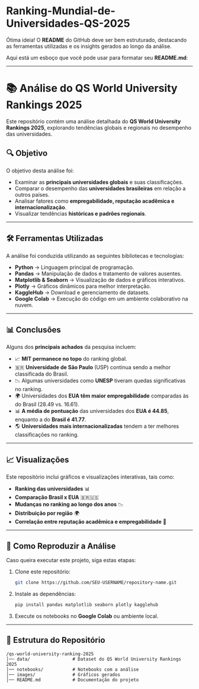 # Ranking-Mundial-de-Universidades-QS-2025
Ótima ideia! O **README** do GitHub deve ser bem estruturado, destacando as ferramentas utilizadas e os insights gerados ao longo da análise.

Aqui está um esboço que você pode usar para formatar seu **README.md**:

---

# **📚 Análise do QS World University Rankings 2025**
Este repositório contém uma análise detalhada do **QS World University Rankings 2025**, explorando tendências globais e regionais no desempenho das universidades.

## **🔍 Objetivo**
O objetivo desta análise foi:
- Examinar as **principais universidades globais** e suas classificações.
- Comparar o desempenho das **universidades brasileiras** em relação a outros países.
- Analisar fatores como **empregabilidade, reputação acadêmica e internacionalização**.
- Visualizar tendências **históricas e padrões regionais**.

---

## **🛠 Ferramentas Utilizadas**
A análise foi conduzida utilizando as seguintes bibliotecas e tecnologias:
- **Python** → Linguagem principal de programação.
- **Pandas** → Manipulação de dados e tratamento de valores ausentes.
- **Matplotlib & Seaborn** → Visualização de dados e gráficos interativos.
- **Plotly** → Gráficos dinâmicos para melhor interpretação.
- **KaggleHub** → Download e gerenciamento de datasets.
- **Google Colab** → Execução do código em um ambiente colaborativo na nuvem.

---

## **📊 Conclusões**
Alguns dos **principais achados** da pesquisa incluem:
- 📈 **MIT permanece no topo** do ranking global.
- 🇧🇷 **Universidade de São Paulo** (USP) continua sendo a melhor classificada do Brasil.
- 📉 Algumas universidades como **UNESP** tiveram quedas significativas no ranking.
- 🌍 Universidades dos **EUA têm maior empregabilidade** comparadas às do Brasil (28.49 vs. 16.61).
- 📊 **A média de pontuação** das universidades dos **EUA é 44.85**, enquanto a do **Brasil é 41.77**.
- 🌎 **Universidades mais internacionalizadas** tendem a ter melhores classificações no ranking.

---

## **📈 Visualizações**
Este repositório inclui gráficos e visualizações interativas, tais como:
- **Ranking das universidades** 📊
- **Comparação Brasil x EUA** 🇧🇷🇺🇸
- **Mudanças no ranking ao longo dos anos** 📉
- **Distribuição por região** 🌍
- **Correlação entre reputação acadêmica e empregabilidade** 💼

---

## **🚀 Como Reproduzir a Análise**
Caso queira executar este projeto, siga estas etapas:
1. Clone este repositório:  
   ```sh
   git clone https://github.com/SEU-USERNAME/repository-name.git
   ```
2. Instale as dependências:
   ```sh
   pip install pandas matplotlib seaborn plotly kagglehub
   ```
3. Execute os notebooks no **Google Colab** ou ambiente local.

---

## **📂 Estrutura do Repositório**
```
/qs-world-university-ranking-2025
│── data/                # Dataset do QS World University Rankings 2025
│── notebooks/           # Notebooks com a análise
│── images/              # Gráficos gerados
│── README.md            # Documentação do projeto
```

